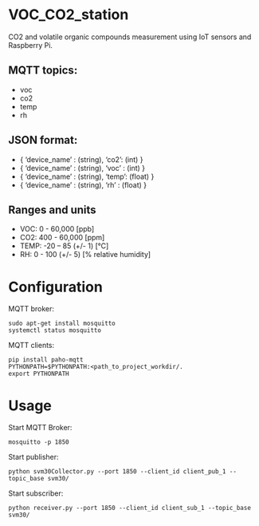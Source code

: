# VOC_CO2_station
CO2 and volatile organic compounds measurement using IoT sensors and Raspberry Pi.

## MQTT topics:
- voc
- co2
- temp
- rh

## JSON format:
- { ‘device_name’ : (string), ‘co2’: (int) }
- { ‘device_name’ : (string), ‘voc’ : (int) }
- { ‘device_name’ : (string), ‘temp’: (float) }
- { ‘device_name’ : (string), ‘rh’ : (float) }

## Ranges and units
- VOC:     0  - 60,000           [ppb]
- CO2:    400 - 60,000           [ppm]
- TEMP:   -20 – 85      (+/- 1)  [°C]
- RH:      0  - 100     (+/- 5)  [% relative humidity]

# Configuration
MQTT broker:
```
sudo apt-get install mosquitto
systemctl status mosquitto
```

MQTT clients:
```
pip install paho-mqtt
PYTHONPATH=$PYTHONPATH:<path_to_project_workdir/.
export PYTHONPATH
```

# Usage
Start MQTT Broker:
```
mosquitto -p 1850
```

Start publisher:
```{python3.8}
python svm30Collector.py --port 1850 --client_id client_pub_1 --topic_base svm30/
```

Start subscriber:
```{python3.8}
python receiver.py --port 1850 --client_id client_sub_1 --topic_base svm30/
```
